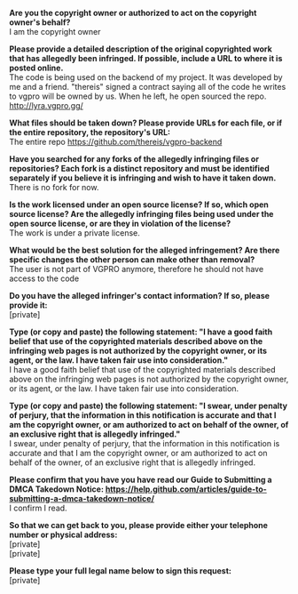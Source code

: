 **Are you the copyright owner or authorized to act on the copyright owner's behalf?**  
I am the copyright owner

**Please provide a detailed description of the original copyrighted work that has allegedly been infringed. If possible, include a URL to where it is posted online.**  
The code is being used on the backend of my project. It was developed by me and a friend. "thereis" signed a contract saying all of the code he writes to vgpro will be owned by us. When he left, he open sourced the repo.
http://lyra.vgpro.gg/

**What files should be taken down? Please provide URLs for each file, or if the entire repository, the repository's URL:**  
The entire repo https://github.com/thereis/vgpro-backend

**Have you searched for any forks of the allegedly infringing files or repositories? Each fork is a distinct repository and must be identified separately if you believe it is infringing and wish to have it taken down.**  
There is no fork for now.

**Is the work licensed under an open source license? If so, which open source license? Are the allegedly infringing files being used under the open source license, or are they in violation of the license?**  
The work is under a private license.

**What would be the best solution for the alleged infringement? Are there specific changes the other person can make other than removal?**  
The user is not part of VGPRO anymore, therefore he should not have access to the code

**Do you have the alleged infringer's contact information? If so, please provide it:**  
[private]

**Type (or copy and paste) the following statement: "I have a good faith belief that use of the copyrighted materials described above on the infringing web pages is not authorized by the copyright owner, or its agent, or the law. I have taken fair use into consideration."**  
I have a good faith belief that use of the copyrighted materials described above on the infringing web pages is not authorized by the copyright owner, or its agent, or the law. I have taken fair use into consideration.

**Type (or copy and paste) the following statement: "I swear, under penalty of perjury, that the information in this notification is accurate and that I am the copyright owner, or am authorized to act on behalf of the owner, of an exclusive right that is allegedly infringed."**  
I swear, under penalty of perjury, that the information in this notification is accurate and that I am the copyright owner, or am authorized to act on behalf of the owner, of an exclusive right that is allegedly infringed.

**Please confirm that you have you have read our Guide to Submitting a DMCA Takedown Notice: https://help.github.com/articles/guide-to-submitting-a-dmca-takedown-notice/**  
I confirm I read.

**So that we can get back to you, please provide either your telephone number or physical address:**  
[private]  
[private]  

**Please type your full legal name below to sign this request:**  
[private]

